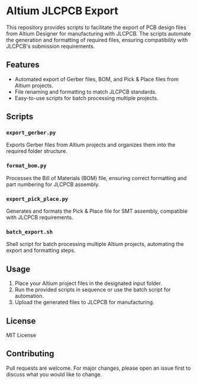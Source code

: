 # Altium JLCPCB Export

This repository provides scripts to facilitate the export of PCB design files from Altium Designer for manufacturing with JLCPCB. The scripts automate the generation and formatting of required files, ensuring compatibility with JLCPCB's submission requirements.

## Features

- Automated export of Gerber files, BOM, and Pick & Place files from Altium projects.
- File renaming and formatting to match JLCPCB standards.
- Easy-to-use scripts for batch processing multiple projects.

## Scripts

### `export_gerber.py`
Exports Gerber files from Altium projects and organizes them into the required folder structure.

### `format_bom.py`
Processes the Bill of Materials (BOM) file, ensuring correct formatting and part numbering for JLCPCB assembly.

### `export_pick_place.py`
Generates and formats the Pick & Place file for SMT assembly, compatible with JLCPCB requirements.

### `batch_export.sh`
Shell script for batch processing multiple Altium projects, automating the export and formatting steps.

## Usage

1. Place your Altium project files in the designated input folder.
2. Run the provided scripts in sequence or use the batch script for automation.
3. Upload the generated files to JLCPCB for manufacturing.

## License

MIT License

## Contributing

Pull requests are welcome. For major changes, please open an issue first to discuss what you would like to change.